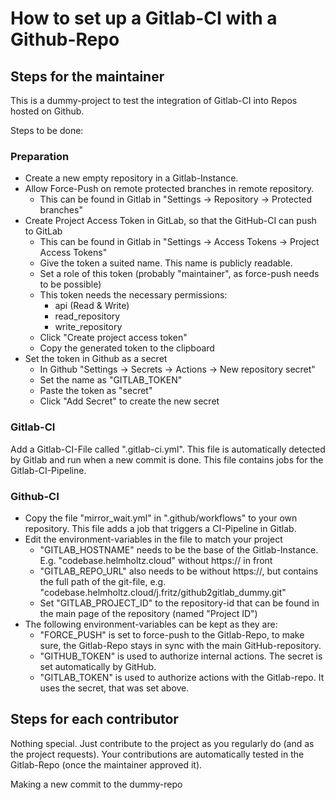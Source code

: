 # How to set up a Gitlab-CI with a Github-Repo

## Steps for the maintainer

This is a dummy-project to test the integration of Gitlab-CI into Repos hosted on Github.

Steps to be done:

### Preparation

- Create a new empty repository in a Gitlab-Instance.
- Allow Force-Push on remote protected branches in remote repository.
  - This can be found in Gitlab in "Settings -> Repository -> Protected branches"
- Create Project Access Token in GitLab,
  so that the GitHub-CI can push to GitLab
  - This can be found in Gitlab in "Settings -> Access Tokens -> Project Access Tokens"
  - Give the token a suited name. This name is publicly readable.
  - Set a role of this token (probably "maintainer",
                              as force-push needs to be possible)
  - This token needs the necessary permissions:
    - api (Read & Write)
    - read_repository
    - write_repository
  - Click "Create project access token"
  - Copy the generated token to the clipboard
- Set the token in Github as a secret
  - In Github "Settings -> Secrets -> Actions -> New repository secret"
  - Set the name as "GITLAB_TOKEN"
  - Paste the token as "secret"
  - Click "Add Secret" to create the new secret

### Gitlab-CI

Add a Gitlab-CI-File called ".gitlab-ci.yml".
This file is automatically detected by Gitlab
and run when a new commit is done.
This file contains jobs for the Gitlab-CI-Pipeline.

### Github-CI

- Copy the file "mirror_wait.yml" in ".github/workflows"
to your own repository.
This file adds a job that triggers a CI-Pipeline in Gitlab.
- Edit the environment-variables in the file to match your project
  - "GITLAB_HOSTNAME" needs to be the base of the Gitlab-Instance.
  E.g. "codebase.helmholtz.cloud" without https:// in front
  - "GITLAB_REPO_URL" also needs to be without https://,
  but contains the full path of the git-file, 
  e.g. "codebase.helmholtz.cloud/j.fritz/github2gitlab_dummy.git"
  - Set "GITLAB_PROJECT_ID" to the repository-id
  that can be found in the main page of the repository (named "Project ID")
- The following environment-variables can be kept as they are:
  - "FORCE_PUSH" is set to force-push to the Gitlab-Repo, to make sure,
  the Gitlab-Repo stays in sync with the main GitHub-repository.
  - "GITHUB_TOKEN" is used to authorize internal actions. The secret is set automatically by GitHub.
  - "GITLAB_TOKEN" is used to authorize actions with the Gitlab-repo.
  It uses the secret, that was set above.

## Steps for each contributor

Nothing special. Just contribute to the project as you regularly do
(and as the project requests). Your contributions are automatically
tested in the Gitlab-Repo (once the maintainer approved it).

Making a new commit to the dummy-repo
